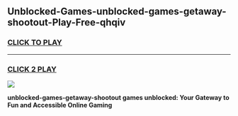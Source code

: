 
## Unblocked-Games-unblocked-games-getaway-shootout-Play-Free-qhqiv
<h3>
<a href="https://premium76.site?title=unblocked-games-getaway-shootout&ref=09A">CLICK TO PLAY</a></h3>
<hr>

<h3>
<a href="https://premium76.site?title=unblocked-games-getaway-shootout&ref=09A">CLICK 2 PLAY</a>
  
</h3>

<a href="https://premium76.site?title=unblocked-games-getaway-shootout&ref=09A"><img src="https://clearcache.store/games.png"></a>


**unblocked-games-getaway-shootout games unblocked: Your Gateway to Fun and Accessible Online Gaming**
